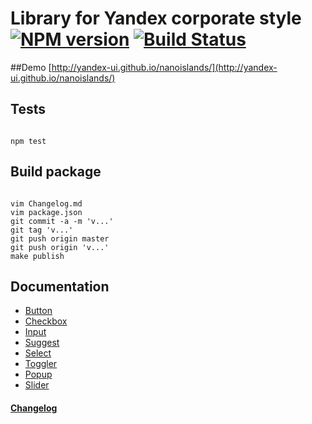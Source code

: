 # Library for Yandex corporate style [![NPM version](https://badge.fury.io/js/nanoislands.png)](http://badge.fury.io/js/nanoislands) [![Build Status](https://travis-ci.org/yandex-ui/nanoislands.png?branch=master)](https://travis-ci.org/yandex-ui/nanoislands)
##Demo
[http://yandex-ui.github.io/nanoislands/](http://yandex-ui.github.io/nanoislands/)

## Tests

```

npm test

```

## Build package

```

vim Changelog.md
vim package.json
git commit -a -m 'v...'
git tag 'v...'
git push origin master
git push origin 'v...'
make publish

```

## Documentation
* [Button](https://github.com/yandex-ui/nanoislands/blob/master/blocks/button/button.md)
* [Checkbox](https://github.com/yandex-ui/nanoislands/blob/master/blocks/checkbox/checkbox.md)
* [Input](https://github.com/yandex-ui/nanoislands/blob/master/blocks/input/input.md)
* [Suggest](https://github.com/yandex-ui/nanoislands/blob/master/blocks/suggest/suggest.md)
* [Select](https://github.com/yandex-ui/nanoislands/blob/master/blocks/select/select.md)
* [Toggler](https://github.com/yandex-ui/nanoislands/blob/master/blocks/toggler/toggler.md)
* [Popup](https://github.com/yandex-ui/nanoislands/blob/master/blocks/popup/popup.md)
* [Slider](https://github.com/yandex-ui/nanoislands/blob/master/blocks/slider/slider.md)

#### [Changelog](Changelog.md)
